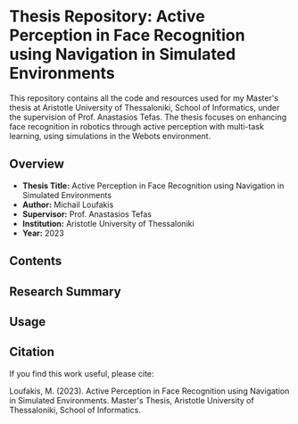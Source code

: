 # Thesis Repository: Active Perception in Face Recognition using Navigation in Simulated Environments

This repository contains all the code and resources used for my Master's thesis at Aristotle University of Thessaloniki, School of Informatics, under the supervision of Prof. Anastasios Tefas. The thesis focuses on enhancing face recognition in robotics through active perception with multi-task learning, using simulations in the Webots environment.

## Overview

- **Thesis Title:** Active Perception in Face Recognition using Navigation in Simulated Environments
- **Author:** Michail Loufakis
- **Supervisor:** Prof. Anastasios Tefas
- **Institution:** Aristotle University of Thessaloniki
- **Year:** 2023

## Contents



## Research Summary



## Usage



## Citation

If you find this work useful, please cite:

Loufakis, M. (2023). Active Perception in Face Recognition using Navigation in Simulated Environments. Master's Thesis, Aristotle University of Thessaloniki, School of Informatics.



